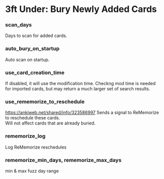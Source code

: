 # 3ft Under: Bury Newly Added Cards

### scan_days
Days to scan for added cards.

### auto_bury_on_startup
Auto scan on startup.

### use_card_creation_time
If disabled, it will use the modification time. Checkng mod time is needed for imported cards, but may return a much larger set of search results.

### use_rememorize_to_reschedule
https://ankiweb.net/shared/info/323586997
Sends a signal to ReMemorize to reschedule these cards.  
Will not affect cards that are already buried.

### rememorize_log
Log ReMemorize reschedules

### rememorize_min_days, rememorize_max_days
min & max fuzz day range
